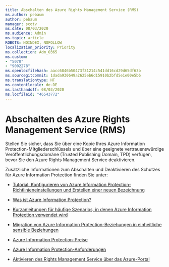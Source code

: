 ```yaml
---
title: Abschalten des Azure Rights Management Service (RMS)
ms.author: pebaum
author: pebaum
manager: scotv
ms.date: 08/03/2020
ms.audience: Admin
ms.topic: article
ROBOTS: NOINDEX, NOFOLLOW
localization_priority: Priority
ms.collection: Adm_O365
ms.custom:
- "5070"
- "9002278"
ms.openlocfilehash: aacc6846b50473f31214c541dd16cd29d65df63b
ms.sourcegitcommit: 1dada930649a2625eb6d15910b2bfd5e1e00e5b6
ms.translationtype: HT
ms.contentlocale: de-DE
ms.lasthandoff: 08/03/2020
ms.locfileid: "46543772"
---
```

# <a name="decommission-azure-rights-management-service-rms"></a>Abschalten des Azure Rights Management Service (RMS)

Stellen Sie sicher, dass Sie über eine Kopie Ihres Azure Information Protection-MItgliederschlüssels und über eine geeignete vertrauenswürdige Veröffentlichungsdomäne (Trusted Publishing Domain, TPD) verfügen, bevor Sie den Azure Rights Management Service deaktivieren.

Zusätzliche Informationen zum Abschalten und Deaktivieren des Schutzes für Azure Information Protection finden Sie unter:

- [Tutorial: Konfigurieren von Azure Information Protection-Richtlinieneinstellungen und Erstellen einer neuen Bezeichnung](https://docs.microsoft.com/azure/information-protection/get-started/infoprotect-quick-start-tutorial)
- [Was ist Azure Information Protection?](https://docs.microsoft.com/azure/information-protection/what-is-information-protection)
- [Kurzanleitungen für häufige Szenarios, in denen Azure Information Protection verwendet wird](https://docs.microsoft.com/azure/information-protection/how-to-guides)  
    
- [Migration von Azure Information Protection-Beziehungen in einheitliche sensible Beziehungen](https://docs.microsoft.com/azure/information-protection/configure-policy-migrate-labels)  
    
- [Azure Information Protection-Preise](https://azure.microsoft.com/pricing/details/information-protection)  
    
- [Azure Information Protection-Anforderungen](https://docs.microsoft.com/azure/information-protection/get-started/requirements)  
    
- [Aktivieren des Rights Management Service über das Azure-Portal](https://docs.microsoft.com/azure/information-protection/deploy-use/activate-azure)